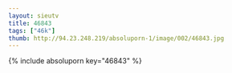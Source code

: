 ```yaml
--- 
layout: sieutv
title: 46843
tags: ["46k"]
thumb: http://94.23.248.219/absoluporn-1/image/002/46843.jpg
---
```

{% include absoluporn key="46843" %} 
